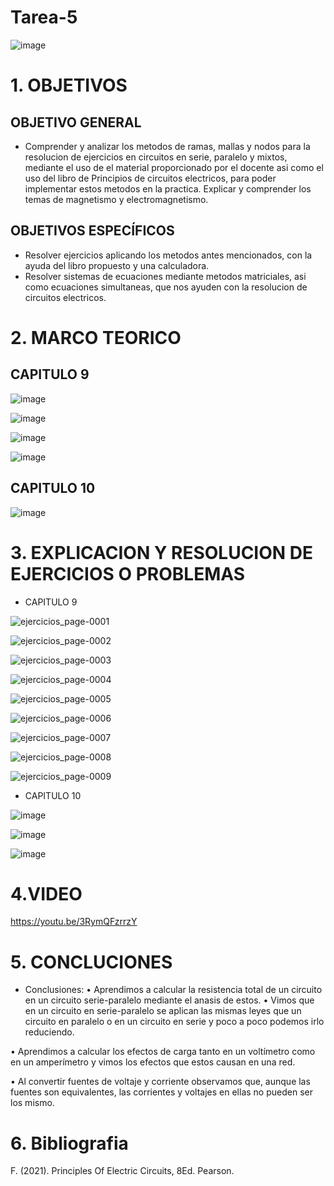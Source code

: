 # Tarea-5
![image](https://user-images.githubusercontent.com/117187676/200741624-c28925d6-e2e8-455e-8b8b-59d5a936a0ca.png)
# 1. OBJETIVOS
## OBJETIVO GENERAL
* Comprender y analizar  los metodos de ramas, mallas y nodos para la resolucion de ejercicios en circuitos en serie, paralelo y mixtos, mediante el uso de el material proporcionado por el docente asi como el uso del libro de Principios de circuitos electricos, para poder implementar estos metodos en la practica. Explicar y comprender los temas de magnetismo y electromagnetismo.
## OBJETIVOS ESPECÍFICOS
* Resolver ejercicios aplicando los metodos antes mencionados, con la ayuda del libro propuesto y una calculadora.
* Resolver sistemas de ecuaciones mediante metodos matriciales, asi como ecuaciones simultaneas, que nos ayuden con la resolucion de circuitos electricos.
# 2. MARCO TEORICO
## CAPITULO 9

![image](https://user-images.githubusercontent.com/117187676/209257474-a6fcbc15-19fb-4ff5-b445-ac80c781a95f.png)

![image](https://user-images.githubusercontent.com/117187676/209257483-1e0c843a-54c3-417b-ad17-4812d87bc3cb.png)

![image](https://user-images.githubusercontent.com/117187676/209257492-de3b803d-1788-44bc-ae75-96639d66c7bf.png)

![image](https://user-images.githubusercontent.com/117187676/209257501-f10c49f0-900d-40f6-bd10-cb36d47da967.png)

## CAPITULO 10

![image](https://user-images.githubusercontent.com/117187676/209257522-b2f84233-69eb-4d4e-8bc7-c26cc211fd2a.png)

# 3. EXPLICACION Y RESOLUCION DE EJERCICIOS O PROBLEMAS
* CAPITULO 9

![ejercicios_page-0001](https://user-images.githubusercontent.com/117187676/209418086-cb670cbe-abae-4ec9-a803-baa72aa0d745.jpg)

![ejercicios_page-0002](https://user-images.githubusercontent.com/117187676/209418092-7ffae1be-2ad1-491e-9747-e4cfa4aeaef0.jpg)

![ejercicios_page-0003](https://user-images.githubusercontent.com/117187676/209418097-7aa1bb0e-5336-4de6-8716-f6c6371ef68e.jpg)

![ejercicios_page-0004](https://user-images.githubusercontent.com/117187676/209418100-6d71c336-2922-440e-b603-c0b55b70ae7a.jpg)

![ejercicios_page-0005](https://user-images.githubusercontent.com/117187676/209418108-18416c0e-bb9e-48fc-9e76-7f3aeada5dcd.jpg)

![ejercicios_page-0006](https://user-images.githubusercontent.com/117187676/209418118-1ad4ab20-2882-47fb-b041-e7561720f67a.jpg)

![ejercicios_page-0007](https://user-images.githubusercontent.com/117187676/209418137-dbb568e4-0ed7-438b-b670-b4aee76be925.jpg)

![ejercicios_page-0008](https://user-images.githubusercontent.com/117187676/209418147-8c766a22-2deb-4de6-b681-c088bd75b9ec.jpg)

![ejercicios_page-0009](https://user-images.githubusercontent.com/117187676/209418155-58283203-1bd5-4014-8dcb-ffce0e89a62a.jpg)

* CAPITULO 10

![image](https://user-images.githubusercontent.com/117187676/209418201-f3d7d311-325b-48fc-aa74-358d05e973e0.png)

![image](https://user-images.githubusercontent.com/117187676/209418206-9d4078fd-bb67-494f-bc4d-eaf7ecad1879.png)

![image](https://user-images.githubusercontent.com/117187676/209418224-fc868ef4-1e95-43ce-8587-36e3ea8cb25f.png)

# 4.VIDEO

https://youtu.be/3RymQFzrrzY

# 5. CONCLUCIONES
* Conclusiones: • Aprendimos a calcular la resistencia total de un circuito en un circuito serie-paralelo mediante el anasis de estos.
• Vimos que en un circuito en serie-paralelo se aplican las mismas leyes que un circuito en paralelo o en un circuito en serie y poco a poco podemos irlo reduciendo.

• Aprendimos a calcular los efectos de carga tanto en un voltímetro como en un amperímetro y vimos los efectos que estos causan en una red.

• Al convertir fuentes de voltaje y corriente observamos que, aunque las fuentes son equivalentes, las corrientes y voltajes en ellas no pueden ser los mismo.

# 6. Bibliografia

F. (2021). Principles Of Electric Circuits, 8Ed. Pearson.


